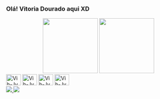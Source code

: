### Olá! Vitoria Dourado aqui XD

<div align="center">
     <img height="150em" src="https://github-readme-stats.vercel.app/api?username=VitoriaDourado&show_icons=true&theme=dracula&include_all_commits=true&count_private=true"/>
     <img height="150em" src="https://github-readme-stats.vercel.app/api/top-langs/?username=VitoriaDourado&layout=compact&langs_count=7&theme=shades-of-purple"/>
</div> 

<div style="display: inline_block">
     <img aligin="center" alt="Vih-Jv" height="30" width="40" src="https://cdn.jsdelivr.net/gh/devicons/devicon/icons/java/java-original-wordmark.svg" />
     <img aligin="center" alt="Vih-Jv" height="30" width="40" src="https://cdn.jsdelivr.net/gh/devicons/devicon/icons/css3/css3-original-wordmark.svg" />
     <img aligin="center" alt="Vih-Jv" height="30" width="40" src="https://cdn.jsdelivr.net/gh/devicons/devicon/icons/javascript/javascript-original.svg" />
     <img aligin="center" alt="Vih-Jv" height="30" width="40" src="https://cdn.jsdelivr.net/gh/devicons/devicon/icons/html5/html5-original-wordmark.svg" /> 
<div>
     
<a href="https://www.linkedin.com/in/vitoriadourado/" target="_blank">
     <img src="https://img.shields.io/badge/LinkedIn-0077B5?style=for-the-badge&logo=linkedin&logoColor=white" target="_blank">
</a>
<a href="https://www.instagram.com/dourado.vitoria/" target="_blank">
     <img src="https://img.shields.io/badge/Instagram-E4405F?style=for-the-badge&logo=instagram&logoColor=white" target="_blank">
</a>
